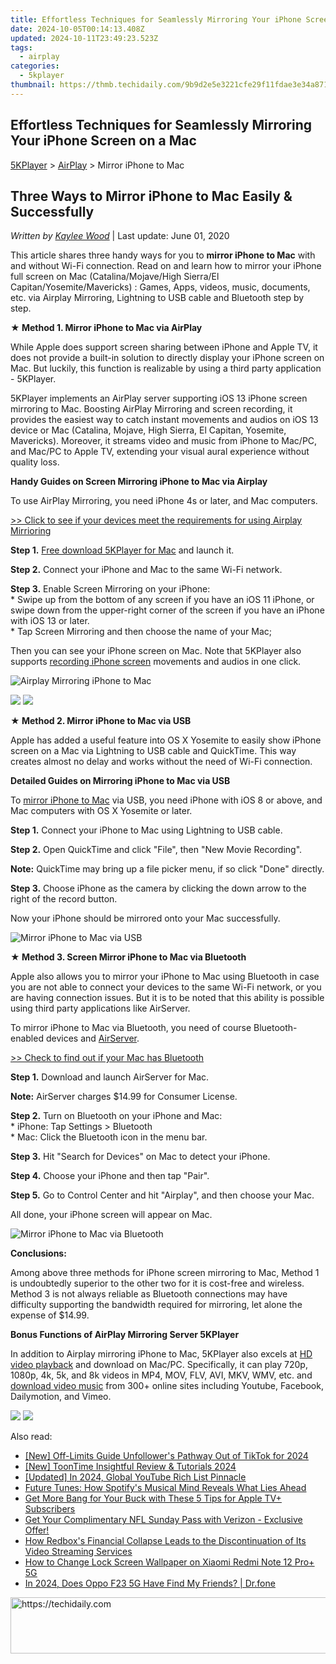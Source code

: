 ```yaml
---
title: Effortless Techniques for Seamlessly Mirroring Your iPhone Screen on a Mac
date: 2024-10-05T00:14:13.408Z
updated: 2024-10-11T23:49:23.523Z
tags:
  - airplay
categories:
  - 5kplayer
thumbnail: https://thmb.techidaily.com/9b9d2e5e3221cfe29f11fdae3e34a8712951d1bbc94b5d263ea270cbf9e85714.jpg
---
```


## Effortless Techniques for Seamlessly Mirroring Your iPhone Screen on a Mac

[5KPlayer](https://tools.techidaily.com/5kplayer/products/) \> [AirPlay](https://tools.techidaily.com/5kplayer/airplay/) \> Mirror iPhone to Mac

## Three Ways to Mirror iPhone to Mac Easily & Successfully

 _Written by [Kaylee Wood](https://www.quora.com/profile/Amanda-Hu-21)_ | Last update: June 01, 2020

This article shares three handy ways for you to **mirror iPhone to Mac** with and without Wi-Fi connection. Read on and learn how to mirror your iPhone full screen on Mac (Catalina/Mojave/High Sierra/El Capitan/Yosemite/Mavericks) : Games, Apps, videos, music, documents, etc. via Airplay Mirroring, Lightning to USB cable and Bluetooth step by step. 

 **★ Method 1\. Mirror iPhone to Mac via AirPlay** 

While Apple does support screen sharing between iPhone and Apple TV, it does not provide a built-in solution to directly display your iPhone screen on Mac. But luckily, this function is realizable by using a third party application - 5KPlayer.

5KPlayer implements an AirPlay server supporting iOS 13 iPhone screen mirroring to Mac. Boosting AirPlay Mirroring and screen recording, it provides the easiest way to catch instant movements and audios on iOS 13 device or Mac (Catalina, Mojave, High Sierra, El Capitan, Yosemite, Mavericks). Moreover, it streams video and music from iPhone to Mac/PC, and Mac/PC to Apple TV, extending your visual aural experience without quality loss.

**Handy Guides on Screen Mirroring iPhone to Mac via Airplay** 

To use AirPlay Mirroring, you need iPhone 4s or later, and Mac computers.

[\>> Click to see if your devices meet the requirements for using Airplay Mirrioring](https://support.apple.com/en-us/HT201343) 

**Step 1.** [Free download 5KPlayer for Mac](https://tools.techidaily.com/5kplayer/products/) and launch it.

**Step 2.** Connect your iPhone and Mac to the same Wi-Fi network.

**Step 3.** Enable Screen Mirroring on your iPhone:  
 \* Swipe up from the bottom of any screen if you have an iOS 11 iPhone, or swipe down from the upper-right corner of the screen if you have an iPhone with iOS 13 or later.   
 \* Tap Screen Mirroring and then choose the name of your Mac;

Then you can see your iPhone screen on Mac. Note that 5KPlayer also supports [recording iPhone screen](https://tools.techidaily.com/5kplayer/airplay/) movements and audios in one click. 

![Airplay Mirroring iPhone to Mac](https://www.5kplayer.com/airplay/img/mirror-iphone-to-mac-0121.jpg) 

[![](https://www.5kplayer.com/airplay/../button/freedownbackmac.png)](https://tools.techidaily.com/5kplayer/products/) [![](https://www.5kplayer.com/airplay/../button/freedownwhitewin.png)](https://tools.techidaily.com/5kplayer/products/) 

**★ Method 2\. Mirror iPhone to Mac via USB**

Apple has added a useful feature into OS X Yosemite to easily show iPhone screen on a Mac via Lightning to USB cable and QuickTime. This way creates almost no delay and works without the need of Wi-Fi connection.

**Detailed Guides on Mirroring iPhone to Mac via USB**

To [mirror iPhone to Mac](https://tools.techidaily.com/5kplayer/airplay/) via USB, you need iPhone with iOS 8 or above, and Mac computers with OS X Yosemite or later. 

**Step 1.** Connect your iPhone to Mac using Lightning to USB cable.

**Step 2.** Open QuickTime and click "File", then "New Movie Recording".

**Note:** QuickTime may bring up a file picker menu, if so click "Done" directly.

**Step 3.** Choose iPhone as the camera by clicking the down arrow to the right of the record button.

Now your iPhone should be mirrored onto your Mac successfully.

![Mirror iPhone to Mac via USB](https://www.5kplayer.com/airplay/img/mirror-iphone-to-mac-via-usb.jpg) 

**★ Method 3\. Screen Mirror iPhone to Mac via Bluetooth** 

Apple also allows you to mirror your iPhone to Mac using Bluetooth in case you are not able to connect your devices to the same Wi-Fi network, or you are having connection issues. But it is to be noted that this ability is possible using third party applications like AirServer.

To mirror iPhone to Mac via Bluetooth, you need of course Bluetooth-enabled devices and [AirServer](http://www.airserver.com/Download).  
  
[\>> Check to find out if your Mac has Bluetooth](https://support.apple.com/en-us/HT201171) 

**Step 1.** Download and launch AirServer for Mac.

**Note:** AirServer charges $14.99 for Consumer License.

**Step 2.** Turn on Bluetooth on your iPhone and Mac:  
 \* iPhone: Tap Settings > Bluetooth  
 \* Mac: Click the Bluetooth icon in the menu bar.

**Step 3.** Hit "Search for Devices" on Mac to detect your iPhone.

**Step 4.** Choose your iPhone and then tap "Pair".

**Step 5.** Go to Control Center and hit "Airplay", and then choose your Mac.

All done, your iPhone screen will appear on Mac. 

![Mirror iPhone to Mac via Bluetooth](https://www.5kplayer.com/airplay/img/bluetooth-pairing-iphone-mac-0121.jpg) 

**Conclusions:**

Among above three methods for iPhone screen mirroring to Mac, Method 1 is undoubtedly superior to the other two for it is cost-free and wireless. Method 3 is not always reliable as Bluetooth connections may have difficulty supporting the bandwidth required for mirroring, let alone the expense of $14.99.

**Bonus Functions of AirPlay Mirroring Server 5KPlayer**

In addition to Airplay mirroring iPhone to Mac, 5KPlayer also excels at [HD video playback](https://tools.techidaily.com/5kplayer/video-music-player/) and download on Mac/PC. Specifically, it can play 720p, 1080p, 4k, 5k, and 8k videos in MP4, MOV, FLV, AVI, MKV, WMV, etc. and [download video music](https://tools.techidaily.com/5kplayer/youtube-download/) from 300+ online sites including Youtube, Facebook, Dailymotion, and Vimeo.

[![](https://www.5kplayer.com/airplay/../button/freedownbackmac.png)](https://tools.techidaily.com/5kplayer/products/) [![](https://www.5kplayer.com/airplay/../button/freedownwhitewin.png)](https://tools.techidaily.com/5kplayer/products/)

<ins class="adsbygoogle"
     style="display:block"
     data-ad-format="autorelaxed"
     data-ad-client="ca-pub-7571918770474297"
     data-ad-slot="1223367746"></ins>

<ins class="adsbygoogle"
     style="display:block"
     data-ad-client="ca-pub-7571918770474297"
     data-ad-slot="8358498916"
     data-ad-format="auto"
     data-full-width-responsive="true"></ins>

<span class="atpl-alsoreadstyle">Also read:</span>
<div><ul>
<li><a href="https://tiktok-video-files.techidaily.com/new-off-limits-guide-unfollowers-pathway-out-of-tiktok-for-2024/"><u>[New] Off-Limits Guide Unfollower's Pathway Out of TikTok for 2024</u></a></li>
<li><a href="https://some-guidance.techidaily.com/new-toontime-insightful-review-and-tutorials-2024/"><u>[New] ToonTime Insightful Review & Tutorials 2024</u></a></li>
<li><a href="https://youtube-docs.techidaily.com/ed-in-2024-global-youtube-rich-list-pinnacle/"><u>[Updated] In 2024, Global YouTube Rich List Pinnacle</u></a></li>
<li><a href="https://media-tips.techidaily.com/future-tunes-how-spotifys-musical-mind-reveals-what-lies-ahead/"><u>Future Tunes: How Spotify's Musical Mind Reveals What Lies Ahead</u></a></li>
<li><a href="https://media-tips.techidaily.com/get-more-bang-for-your-buck-with-these-5-tips-for-apple-tvplus-subscribers/"><u>Get More Bang for Your Buck with These 5 Tips for Apple TV+ Subscribers</u></a></li>
<li><a href="https://media-tips.techidaily.com/get-your-complimentary-nfl-sunday-pass-with-verizon-exclusive-offer/"><u>Get Your Complimentary NFL Sunday Pass with Verizon - Exclusive Offer!</u></a></li>
<li><a href="https://media-tips.techidaily.com/how-redboxs-financial-collapse-leads-to-the-discontinuation-of-its-video-streaming-services/"><u>How Redbox's Financial Collapse Leads to the Discontinuation of Its Video Streaming Services</u></a></li>
<li><a href="https://unlock-android.techidaily.com/how-to-change-lock-screen-wallpaper-on-xiaomi-redmi-note-12-proplus-5g-by-drfone-android/"><u>How to Change Lock Screen Wallpaper on Xiaomi Redmi Note 12 Pro+ 5G</u></a></li>
<li><a href="https://location-social.techidaily.com/in-2024-does-oppo-f23-5g-have-find-my-friends-drfone-by-drfone-virtual-android/"><u>In 2024, Does Oppo F23 5G Have Find My Friends? | Dr.fone</u></a></li>
</ul></div>

<!-- affiliate ads begin -->
<a href="https://appsumo.8odi.net/c/5597632/2094421/7443" target="_top" id="2094421">
  <img src="//a.impactradius-go.com/display-ad/7443-2094421" border="0" alt="https://techidaily.com" width="728" height="90"/>
</a>
<img height="0" width="0" src="https://appsumo.8odi.net/i/5597632/2094421/7443" style="position:absolute;visibility:hidden;" border="0" />
<!-- affiliate ads end -->

